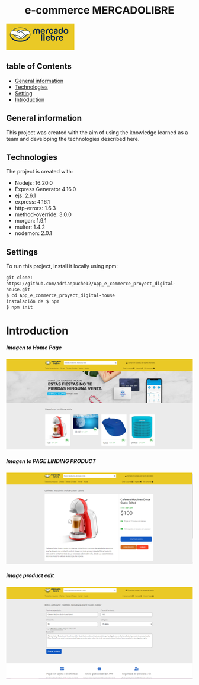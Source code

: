  

 <h1 align="center">e-commerce MERCADOLIBRE</h1>

 ![Algorithm schema](./imgesReadme/logo.png)


## table of Contents

* [General information](#General-information)
* [Technologies](#Technologies)
* [Setting](#Settings)
* [Introduction](#Introduction)

## General information

This project was created with the aim of using the knowledge learned as a team and developing the technologies described here.
	
## Technologies

The project is created with:

   * Nodejs:  16.20.0
   * Express Generator 4.16.0
   * ejs: 2.6.1
   * express: 4.16.1
   * http-errors: 1.6.3
   * method-override: 3.0.0
   * morgan: 1.9.1
   * multer: 1.4.2
   * nodemon: 2.0.1
	
## Settings
To run this project, install it locally using npm:

```
git clone: https://github.com/adrianpuche12/App_e_commerce_proyect_digital-house.git
$ cd App_e_commerce_proyect_digital-house
instalación de $ npm
$ npm init
```


 # Introduction
 
##### Imagen to Home Page
 ![Algorithm schema](/imgesReadme/003815.png)

##### Imagen to PAGE LINDING PRODUCT
 ![Algorithm schema](/imgesReadme/003843.png)

##### image product edit
![Algorithm schema](./imgesReadme/003914.png)
 
 
 